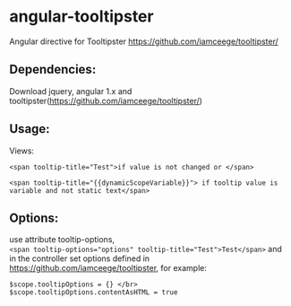 # angular-tooltipster
Angular directive for Tooltipster https://github.com/iamceege/tooltipster/

## Dependencies:

Download jquery, angular 1.x and tooltipster(https://github.com/iamceege/tooltipster/)

## Usage:

Views:

```
<span tooltip-title="Test">if value is not changed or </span>
```
```
<span tooltip-title="{{dynamicScopeVariable}}"> if tooltip value is variable and not static text</span>
```

## Options:

use attribute tooltip-options, </br>
```<span tooltip-options="options" tooltip-title="Test">Test</span>``` and </br>
in the controller set options defined in https://github.com/iamceege/tooltipster, for example:

```
$scope.tooltipOptions = {} </br>
$scope.tooltipOptions.contentAsHTML = true
```


